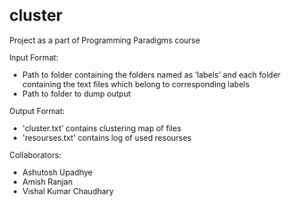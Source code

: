# cluster
Project as a part of Programming Paradigms course

Input Format:
  - Path to folder containing the folders named as ‘labels’ and each folder containing the text files which belong to corresponding labels
  - Path to folder to dump output

Output Format: 
  - 'cluster.txt' contains clustering map of files
  - 'resourses.txt' contains log of used resourses

Collaborators: 
  - Ashutosh Upadhye
  - Amish Ranjan
  - Vishal Kumar Chaudhary
